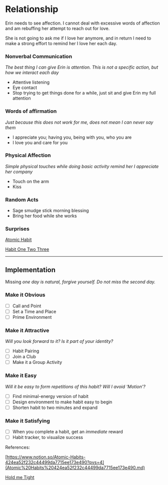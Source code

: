# Relationship

Erin needs to see affection. I cannot deal with excessive words of affection and am rebuffing her attempt to reach out for love. 

She is not going to ask me if I love her anymore, and in return I need to make a strong effort to remind her I love her each day. 

### Nonverbal Communication

*The best thing I can give Erin is attention. This is not a specific action, but how we interact each day*

- Attentive listening
- Eye contact
- Stop trying to get things done for a while, just sit and give Erin my full attention

### Words of affirmation

*Just because this does not work for me, does not mean I can never say them*

- I appreciate you; having you, being with you, who you are
- I love you and care for you

### Physical Affection

*Simple physical touches while doing basic activity remind her I appreciate her company*

- Touch on the arm
- Kiss

### Random Acts

- Sage smudge stick morning blessing
- Bring her food while she works

### Surprises

[](Untitled%2037141f4be9b64f129d9bcbf90b47143d.md)

[Atomic Habit](Atomic%20Habit%2021c4be14c71c4c95a9275f6597c9139a.csv)

[Habit One Two Three](Habit%20One%20Two%20Three%205194f30cb9144b288200c7f8eb88d5cf.md)

---

## Implementation

Missing *one day is natural, forgive yourself. Do not miss the second day.*

### Make it Obvious

- [ ]  Call and Point
- [ ]  Set a Time and Place
- [ ]  Prime Environment

### Make it Attractive

*Will you look forward to it? Is it part of your identity?*

- [ ]  Habit Pairing
- [ ]  Join a Club
- [ ]  Make it a Group Activity

### Make it Easy

*Will it be easy to form repetitions of this habit? Will I avoid ‘Motion’?*

- [ ]  Find minimal-energy version of habit
- [ ]  Design environment to make habit easy to begin
- [ ]  Shorten habit to two minutes and expand

### Make it Satisfying

- [ ]  When you complete a habit, get an *immediate* reward
- [ ]  Habit tracker, to visualize success

References:

[https://www.notion.so/Atomic-Habits-424ea52f232c44499da7715ee173e490?pvs=4](Atomic%20Habits%20424ea52f232c44499da7715ee173e490.md)

[Hold me Tight](Hold%20me%20Tight%203605c30a97364c7889f7d76166eea88b.md)